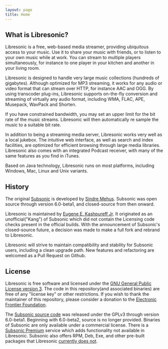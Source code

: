 ```yaml
---
layout: page
title: Home
---
```

## What is Libresonic?

Libresonic is a free, web-based media streamer, providing ubiquitous access to your music. Use it to share your music with friends, or to listen to your own music while at work. You can stream to multiple players simultaneously, for instance to one player in your kitchen and another in your living room.

Libresonic is designed to handle very large music collections (hundreds of gigabytes). Although optimized for MP3 streaming, it works for any audio or video format that can stream over HTTP, for instance AAC and OGG. By using transcoder plug-ins, Libresonic supports on-the-fly conversion and streaming of virtually any audio format, including WMA, FLAC, APE, Musepack, WavPack and Shorten.

If you have constrained bandwidth, you may set an upper limit for the bit rate of the music streams. Libresonic will then automatically re sample the music to a suitable bit rate.

In addition to being a streaming media server, Libresonic works very well as a local jukebox. The intuitive web interface, as well as search and index facilities, are optimized for efficient browsing through large media libraries. Libresonic also comes with an integrated Podcast receiver, with many of the same features as you find in iTunes.

Based on Java technology, Libresonic runs on most platforms, including Windows, Mac, Linux and Unix variants.

## History

The original [Subsonic](http://www.subsonic.org/) is developed by [Sindre Mehus](mailto:sindre@activeobjects.no). Subsonic was open source through version 6.0-beta1, and closed-source from then onward.

Libresonic is maintained by [Eugene E. Kashpureff Jr](mailto:eugene@kashpureff.org). It originated as an unofficial("Kang") of Subsonic which did not contain the Licensing code checks present in the official builds. With the announcement of Subsonic's closed-source future, a decision was made to make a full fork and rebrand to Libresonic.

Libresonic will strive to maintain compatibility and stability for Subsonic users, including a clean upgrade path. New features and refactoring are welcomed as a Pull Request on Github.

## License

Libresonic is free software and licensed under the [GNU General Public License version 3](http://www.gnu.org/copyleft/gpl.html). The code in this repository(and associated binaries) are free of any "license key" or other restrictions. If you wish to thank the maintainer of this repository, please consider a donation to the [Electronic Frontier Foundation](https://supporters.eff.org/donate).

The [Subsonic source code](https://github.com/Libresonic/subsonic-svn) was released under the GPLv3 through version 6.0-beta1. Beginning with 6.0-beta2, source is no longer provided. Binaries of Subsonic are only available under a commercial license. There is a [Subsonic Premium](http://www.subsonic.org/pages/premium.jsp) service which adds functionality not available in Libresonic. Subsonic also offers RPM, Deb, Exe, and other pre-built packages that Libresonic [currently does not](https://github.com/Libresonic/libresonic/issues/65).
